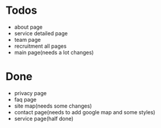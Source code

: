 # Todos
- about page
- service detailed page
- team page
- recruitment all pages
- main page(needs a lot changes)

# Done
 - privacy page
 - faq page
 - site map(needs some changes)
 - contact page(needs to add google map and some styles)
 - service page(half done)
